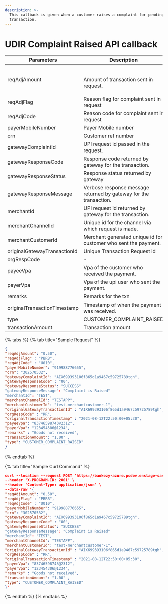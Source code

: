 ```yaml
---
description: >-
  This callback is given when a customer raises a complaint for pending
  transaction.
---
```


# UDIR Complaint Raised API callback

| Parameters                   | Description                                                       |
| ---------------------------- | ----------------------------------------------------------------- |
| reqAdjAmount                 | <p><br>Amount of transaction sent in request.</p>                 |
| reqAdjFlag                   | Reason flag for complaint sent in request                         |
| reqAdjCode                   | Reason code for complaint sent in request                         |
| payerMobileNumber            | Payer Mobile number                                               |
| crn                          | Customer ref number                                               |
| gatewayComplaintId           | UPI request id passed in the request.                             |
| gatewayResponseCode          | Response code returned by gateway for the transaction.            |
| gatewayResponseStatus        | Response status returned by gateway                               |
| gatewayResponseMessage       | Verbose response message returned by gateway for the transaction. |
| merchantId                   | UPI request id returned by gateway for the transaction.           |
| merchantChannelId            | Unique id for the channel via which request is made.              |
| merchantCustomerId           | Merchant generated unique id for customer who sent the payment.   |
| originalGatewayTransactionId | Unique Transaction Request id                                     |
| orgRespCode                  | -                                                                 |
| payeeVpa                     | Vpa of the customer who received the payment.                     |
| payerVpa                     | Vpa of the upi user who sent the payment.                         |
| remarks                      | Remarks for the txn                                               |
| originalTransactionTimestamp | Timestamp of when the payment was received.                       |
| type                         | CUSTOMER\_COMPLAINT\_RAISED                                       |
| transactionAmount            | Transaction amount                                                |

{% tabs %}
{% tab title="Sample Request" %}
```json
{
"reqAdjAmount": "0.50",
"reqAdjFlag" : "PBRB",
"reqAdjCode" : "U010",
"payerMobileNumber": "919988776655",
"crn": "302570532",
"gatewayComplaintId": "AIX699393106f865d1a9467c59725789tgh",
"gatewayResponseCode" : "00",
"gatewayResponseStatus": "SUCCESS"
"gatewayResponseMessage": "Complaint is Raised"
"merchantId": "TEST",
"merchantChannelId": "TESTAPP",
"merchantCustomerId": "test-merchantcustomer-1",
"originalGatewayTransactionId" : "AIX699393106f865d1a9467c59725789tgh",
"orgRespCode" : "RR",
"originalTransactionTimestamp" : "2021-08-12T22:50:00+05:30",
"payeeVpa": "83746598743@2312",
"payerVpa": "123454306@1234",
"remarks" : "Goods not received",
"transactionAmount": "1.00" ,
"type": "CUSTOMER_COMPLAINT_RAISED"
}
```
{% endtab %}

{% tab title="Sample Curl Command" %}
```json
curl --location --request POST 'https://bankezy-azure.pcdev.enstage-sas.com/upi-integration/upi/callback/raise?X-API-KEY=Juspay' \
--header 'X-PROGRAM-ID: 2001' \
--header 'Content-Type: application/json' \
--data-raw '{
"reqAdjAmount": "0.50",
"reqAdjFlag" : "PBRB",
"reqAdjCode" : "U010",
"payerMobileNumber": "919988776655",
"crn": "302570532",
"gatewayComplaintId": "AIX699393106f865d1a9467c59725789tgh",
"gatewayResponseCode" : "00",
"gatewayResponseStatus": "SUCCESS"
"gatewayResponseMessage": "Complaint is Raised"
"merchantId": "TEST",
"merchantChannelId": "TESTAPP",
"merchantCustomerId": "test-merchantcustomer-1",
"originalGatewayTransactionId" : "AIX699393106f865d1a9467c59725789tgh",
"orgRespCode" : "RR",
"originalTransactionTimestamp" : "2021-08-12T22:50:00+05:30",
"payeeVpa": "83746598743@2312",
"payerVpa": "123454306@1234",
"remarks" : "Goods not received",
"transactionAmount": "1.00" ,
"type": "CUSTOMER_COMPLAINT_RAISED"
}'
```
{% endtab %}
{% endtabs %}

